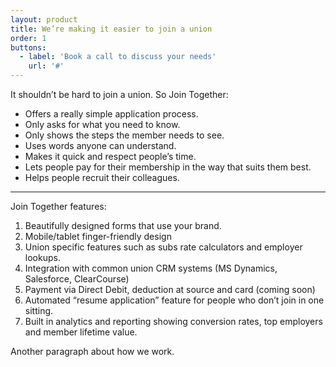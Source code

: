 ```yaml
---
layout: product
title: We’re making it easier to join a union
order: 1
buttons:
  - label: 'Book a call to discuss your needs'
    url: '#'
---
```


It shouldn’t be hard to join a union. So Join Together:

- Offers a really simple application process.
- Only asks for what you need to know.
- Only shows the steps the member needs to see.
- Uses words anyone can understand.
- Makes it quick and respect people’s time.
- Lets people pay for their membership in the way that suits them best.
- Helps people recruit their colleagues.

---

Join Together features:

1. Beautifully designed forms that use your brand.
2. Mobile/tablet finger-friendly design
3. Union specific features such as subs rate calculators and employer lookups.
4. Integration with common union CRM systems (MS Dynamics, Salesforce, ClearCourse)
5. Payment via Direct Debit, deduction at source and card (coming soon)
6. Automated “resume application” feature for people who don’t join in one sitting.
7. Built in analytics and reporting showing conversion rates, top employers and member lifetime value.

Another paragraph about how we work.